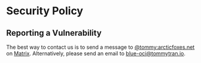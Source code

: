 # Security Policy

## Reporting a Vulnerability

The best way to contact us is to send a message to [@tommy:arcticfoxes.net](https://matrix.to/#/@tommy:arcticfoxes.net) on [Matrix](https://matrix.org/).
Alternatively, please send an email to [blue-oci@tommytran.io](mailto:blue-oci@tommytran.io).
